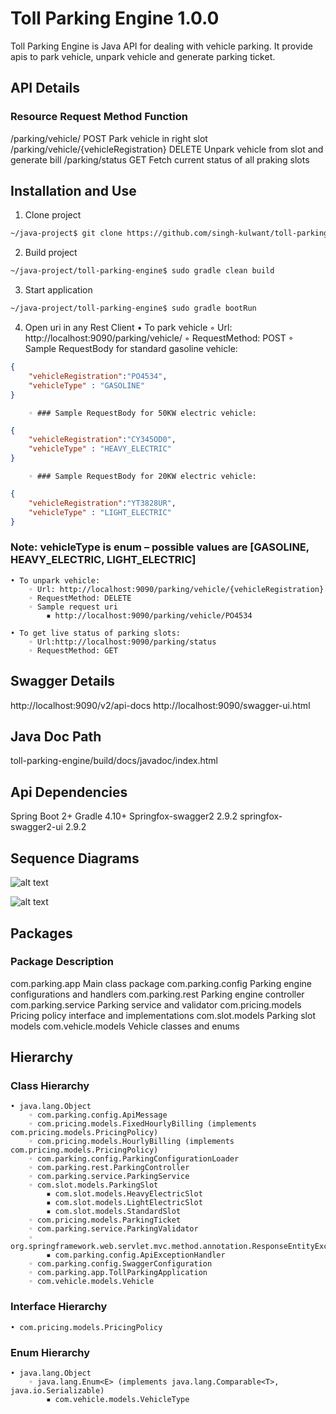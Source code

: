 # Toll Parking Engine 1.0.0

Toll Parking Engine is Java API for dealing with vehicle parking. It provide apis to park vehicle, unpark vehicle and generate parking ticket. 


## API Details
### Resource                                  Request Method          Function
/parking/vehicle/                             POST                    Park vehicle in right slot
/parking/vehicle/{vehicleRegistration}        DELETE                  Unpark vehicle from slot and generate bill
/parking/status                               GET                     Fetch current status of all praking slots


## Installation and Use

1. Clone project
```bash
~/java-project$ git clone https://github.com/singh-kulwant/toll-parking-engine.git
```
2. Build project
```bash
~/java-project/toll-parking-engine$ sudo gradle clean build
```
3. Start application
```bash
~/java-project/toll-parking-engine$ sudo gradle bootRun
```
4. Open uri in any Rest Client
    • To park vehicle
        ◦ Url: http://localhost:9090/parking/vehicle/
        ◦ RequestMethod: POST
        ◦ Sample RequestBody for standard gasoline vehicle: 

```json
{
	"vehicleRegistration":"PO4534",
	"vehicleType" : "GASOLINE"
}
```
      
        ◦ ### Sample RequestBody for 50KW electric vehicle:
```json
{
	"vehicleRegistration":"CY345OD0",
	"vehicleType" : "HEAVY_ELECTRIC"
}
```      
        ◦ ### Sample RequestBody for 20KW electric vehicle: 
```json
{
	"vehicleRegistration":"YT3828UR",
	"vehicleType" : "LIGHT_ELECTRIC"
}
```
### Note: vehicleType is enum – possible values are [GASOLINE, HEAVY_ELECTRIC, LIGHT_ELECTRIC]
    • To unpark vehicle:
        ◦ Url: http://localhost:9090/parking/vehicle/{vehicleRegistration}
        ◦ RequestMethod: DELETE
        ◦ Sample request uri
            ▪ http://localhost:9090/parking/vehicle/PO4534
	    
    • To get live status of parking slots:
        ◦ Url:http://localhost:9090/parking/status
        ◦ RequestMethod: GET



## Swagger Details
http://localhost:9090/v2/api-docs
http://localhost:9090/swagger-ui.html

## Java Doc Path
toll-parking-engine/build/docs/javadoc/index.html

## Api Dependencies
Spring Boot			2+
Gradle 			4.10+
Springfox-swagger2		2.9.2
springfox-swagger2-ui	2.9.2

## Sequence Diagrams

![alt text](https://github.com/singh-kulwant/toll-parking-engine/blob/master/Vehicle-Park-Sequence-Diagram.png)

![alt text](https://github.com/singh-kulwant/toll-parking-engine/blob/master/Vehicle-Unpark-Sequence-Diagram.png)


## Packages
### Package                           Description
com.parking.app 	                Main class package
com.parking.config                Parking engine configurations and handlers
com.parking.rest 	                Parking engine controller
com.parking.service               Parking service and validator
com.pricing.models 	              Pricing policy interface and implementations
com.slot.models                   Parking slot models
com.vehicle.models                Vehicle classes and enums



## Hierarchy
### Class Hierarchy
    • java.lang.Object
        ◦ com.parking.config.ApiMessage
        ◦ com.pricing.models.FixedHourlyBilling (implements com.pricing.models.PricingPolicy)
        ◦ com.pricing.models.HourlyBilling (implements com.pricing.models.PricingPolicy)
        ◦ com.parking.config.ParkingConfigurationLoader
        ◦ com.parking.rest.ParkingController
        ◦ com.parking.service.ParkingService
        ◦ com.slot.models.ParkingSlot
            ▪ com.slot.models.HeavyElectricSlot
            ▪ com.slot.models.LightElectricSlot
            ▪ com.slot.models.StandardSlot
        ◦ com.pricing.models.ParkingTicket
        ◦ com.parking.service.ParkingValidator
        ◦ org.springframework.web.servlet.mvc.method.annotation.ResponseEntityExceptionHandler
            ▪ com.parking.config.ApiExceptionHandler
        ◦ com.parking.config.SwaggerConfiguration
        ◦ com.parking.app.TollParkingApplication
        ◦ com.vehicle.models.Vehicle

### Interface Hierarchy
    • com.pricing.models.PricingPolicy
### Enum Hierarchy
    • java.lang.Object
        ◦ java.lang.Enum<E> (implements java.lang.Comparable<T>, java.io.Serializable)
            ▪ com.vehicle.models.VehicleType
